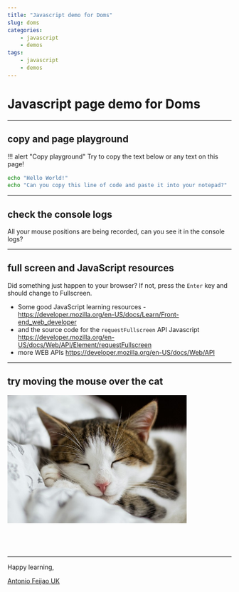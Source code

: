```yaml
---
title: "Javascript demo for Doms"
slug: doms
categories:
    - javascript
    - demos
tags:
    - javascript
    - demos
---
```


# Javascript page demo for Doms

---

## copy and page playground

!!! alert "Copy playground"
    Try to copy the text below or any text on this page! 

```bash
echo "Hello World!"
echo "Can you copy this line of code and paste it into your notepad?"
```

---

## check the console logs

All your mouse positions are being recorded, can you see it in the console logs?

---

## full screen and JavaScript resources

<div id="main_frame"></div>

Did something just happen to your browser? If not, press the `Enter` key and should change to Fullscreen.

* Some good JavaScript learning resources - <https://developer.mozilla.org/en-US/docs/Learn/Front-end_web_developer>
* and the source code for the `requestFullscreen` API Javascript <https://developer.mozilla.org/en-US/docs/Web/API/Element/requestFullscreen>
* more WEB APIs <https://developer.mozilla.org/en-US/docs/Web/API>

---

## try moving the mouse over the cat

<div>
    <img id="image" src="/assets/images/alexandru-zdrobau-_STvosrG-pw-unsplash-small.jpg" alt="Don' wake up the cat!" width="80%" height="80%">
</div>

<div id="cat_alert"; style="display:hidden; color:transparent";>
    <span><h2>Move your mouse away from the cat!</h2></span>
</div>

<script src="/assets/js/demo-for-doms.js"></script>

---

Happy learning,

[Antonio Feijao UK](https://www.antoniofeijao.com/)
